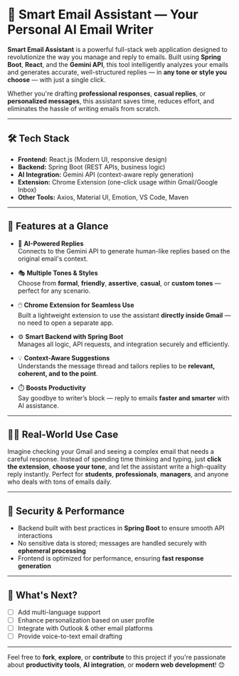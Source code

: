 # 💌 Smart Email Assistant — Your Personal AI Email Writer

**Smart Email Assistant** is a powerful full-stack web application designed to revolutionize the way you manage and reply to emails. Built using **Spring Boot**, **React**, and the **Gemini API**, this tool intelligently analyzes your emails and generates accurate, well-structured replies — in **any tone or style you choose** — with just a single click.

Whether you're drafting **professional responses**, **casual replies**, or **personalized messages**, this assistant saves time, reduces effort, and eliminates the hassle of writing emails from scratch.

---

## 🛠️ Tech Stack

- **Frontend:** React.js (Modern UI, responsive design)  
- **Backend:** Spring Boot (REST APIs, business logic)  
- **AI Integration:** Gemini API (context-aware reply generation)  
- **Extension:** Chrome Extension (one-click usage within Gmail/Google Inbox)  
- **Other Tools:** Axios, Material UI, Emotion, VS Code, Maven  

---

## 🌟 Features at a Glance

- 🔗 **AI-Powered Replies**  
  Connects to the Gemini API to generate human-like replies based on the original email's context.

- 🎭 **Multiple Tones & Styles**  
  Choose from **formal**, **friendly**, **assertive**, **casual**, or **custom tones** — perfect for any scenario.

- 🖱️ **Chrome Extension for Seamless Use**  
  Built a lightweight extension to use the assistant **directly inside Gmail** — no need to open a separate app.

- ⚙️ **Smart Backend with Spring Boot**  
  Manages all logic, API requests, and integration securely and efficiently.

- 💡 **Context-Aware Suggestions**  
  Understands the message thread and tailors replies to be **relevant, coherent, and to the point**.

- ⏱️ **Boosts Productivity**  
  Say goodbye to writer’s block — reply to emails **faster and smarter** with AI assistance.

---

## 🧑‍💻 Real-World Use Case

Imagine checking your Gmail and seeing a complex email that needs a careful response. Instead of spending time thinking and typing, just **click the extension**, **choose your tone**, and let the assistant write a high-quality reply instantly. Perfect for **students**, **professionals**, **managers**, and anyone who deals with tons of emails daily.

---

## 🔐 Security & Performance

- Backend built with best practices in **Spring Boot** to ensure smooth API interactions  
- No sensitive data is stored; messages are handled securely with **ephemeral processing**  
- Frontend is optimized for performance, ensuring **fast response generation**

---

## 🚀 What's Next?

- [ ] Add multi-language support  
- [ ] Enhance personalization based on user profile  
- [ ] Integrate with Outlook & other email platforms  
- [ ] Provide voice-to-text email drafting  

---

Feel free to **fork**, **explore**, or **contribute** to this project if you're passionate about **productivity tools**, **AI integration**, or **modern web development**! 😊
